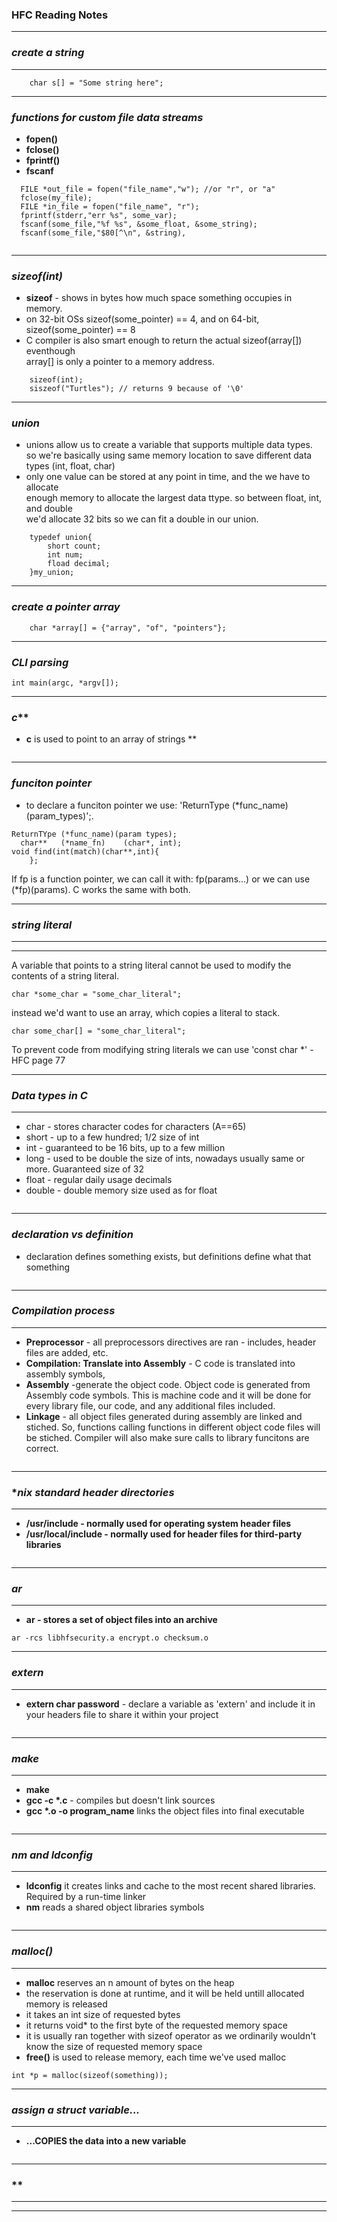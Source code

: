 ### HFC Reading Notes

  
-----   
### *create a string*   
-----    
```
    char s[] = "Some string here";
```
  
-----    
### *functions for custom file data streams*   
  * **fopen()**
  * **fclose()**
  * **fprintf()**
  * **fscanf**
```
  FILE *out_file = fopen("file_name","w"); //or "r", or "a"
  fclose(my_file);
  FILE *in_file = fopen("file_name", "r");
  fprintf(stderr,"err %s", some_var);
  fscanf(some_file,"%f %s", &some_float, &some_string);  
  fscanf(some_file,"$80[^\n", &string), 
   
```
  
-----    
### *sizeof(int)*   
  *  **sizeof** - shows in bytes how much space something occupies in memory.  
  *  on 32-bit OSs sizeof(some_pointer) == 4, and on 64-bit, sizeof(some_pointer) == 8  
  *  C compiler is also smart enough to return the actual sizeof(array[]) eventhough  
     array[] is only a pointer to a memory address.   
```
    sizeof(int);
    siszeof("Turtles"); // returns 9 because of '\0'
```
  

-----    
### *union*    
  *  unions allow us to create a variable that supports multiple data types.  
  so we're basically using same memory location to save different data types (int, float, char)
  *  only one value can be stored at any point in time, and the we have to allocate  
  enough memory to allocate the largest data ttype. so between float, int, and double  
  we'd allocate 32 bits so we can fit a double in our union. 
```
    typedef union{
        short count;
        int num;
        fload decimal;
    }my_union;

```
  
-----    
### *create a pointer array*   
```
    char *array[] = {"array", "of", "pointers"};  
```
  
-----    
### *CLI parsing*   
```
int main(argc, *argv[]);  
```
  
-----    
### *c***    
  * **c** is used to point to an array of strings **  
```
```
  
-----    
### *funciton pointer*   
  * to declare a funciton pointer we use: 'ReturnType (*func_name)(param_types)';.  
   
```
ReturnTYpe (*func_name)(param types);
  char**   (*name_fn)    (char*, int);
void find(int(match)(char**,int){
    };
```  
If fp is a function pointer, we can call it with:
fp(params...) or we can use (*fp)(params). C works the same with both.  

  
-----    
### *string literal*   
-----    
  * ** ** 
  A variable that points to a string literal cannot be used to modify the contents of a string literal.  
```
char *some_char = "some_char_literal";
```  
  instead we'd want to use an array, which copies a literal to stack. 
```
char some_char[] = "some_char_literal";
```  
To prevent code from modifying string literals we can use 'const char *' -HFC page 77   
  
-----    
### *Data types in C*   
  * ** **  
  * char - stores character codes for characters (A==65)
  * short - up to a few hundred; 1/2 size of int
  * int - guaranteed to be 16 bits, up to a few million  
  * long - used to be double the size of ints, nowadays usually same or more. Guaranteed size of 32 
  * float - regular daily usage decimals
  * double - double memory size used as for float 
```
```
  
-----    
### *declaration vs definition*   
  * declaration defines something exists, but definitions define what that something   
  
```
```
  
-----    
### *Compilation process*   
-----    
  * **Preprocessor** - all preprocessors directives are ran - includes, header files are added, etc.
  * **Compilation: Translate into Assembly** - C code is translated into assembly symbols, 
  * **Assembly** -generate the object code. Object code is generated from Assembly code symbols. This is machine code and 
  it will be done for every library file, our code, and any additional files included.
  * **Linkage** - all object files generated during assembly are linked and stiched. So, functions
  calling functions in different object code files will be stiched. Compiler will also make sure
  calls to library funcitons are correct.  

```
```
  
-----    
### **nix standard header directories*   
-----    
  * **/usr/include - normally used for operating system header files**  
  * **/usr/local/include - normally used for header files for third-party libraries** 
```
```
  
-----    
### *ar*   
-----    
  * **ar - stores a set of object files into an archive**  
```
ar -rcs libhfsecurity.a encrypt.o checksum.o
```
  
-----    
### *extern*   
-----    
  * **extern char password** - declare a variable as 'extern' and include it in your headers file to
  share it within your project  
```
```
  
-----    
### *make*   
-----    
  * **make**  
  * **gcc -c \*.c** - compiles but doesn't link sources
  * **gcc \*.o -o program_name** links the object files into final executable
```
```
  
-----    
### *nm and ldconfig*   
-----    
  * **ldconfig** it creates links and cache to the most recent shared libraries. Required by a run-time linker  
  * **nm** reads a shared object libraries symbols
```
```
  
-----    
### *malloc()*   
-----    
  * **malloc** reserves an n amount of bytes on the heap     
  * the reservation is done at runtime, and it will be held untill allocated memory is released    
  * it takes an int size of requested bytes  
  * it returns void* to the first byte of the requested memory space   
  * it is usually ran together with sizeof operator as we ordinarily wouldn't know the size of requested memory space    
  * **free()** is used to release memory, each time we've used malloc
```
int *p = malloc(sizeof(something));
```
  
-----    
### *assign a struct variable...*   
-----    
  * **...COPIES the data into a new variable**  
```
```
  
-----    
### **   
-----    
  * ** **  
```
```
  


[//]: # (Comments Section - needs two blank lines after this initial section
        comment line format is:
        [alias_name]: < > 
        for links we can use alias names throught the document before this section) 


[slanjo]: <https://github.com/slanjo>

[table]: <| Concept | Explanation | Syntax Sample |>
[table]: <| --- | --- | --- |>
[table]: <| some concept name |some concept definition|something else | >
[table]: < | | | |>

